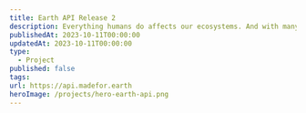 ```yaml
---
title: Earth API Release 2
description: Everything humans do affects our ecosystems. And with many of the Earth's systems at tipping points, there must be accessibility and modernization of climate data platforms.
publishedAt: 2023-10-11T00:00:00
updatedAt: 2023-10-11T00:00:00
type:
  - Project
published: false
tags: 
url: https://api.madefor.earth
heroImage: /projects/hero-earth-api.png
---
```

